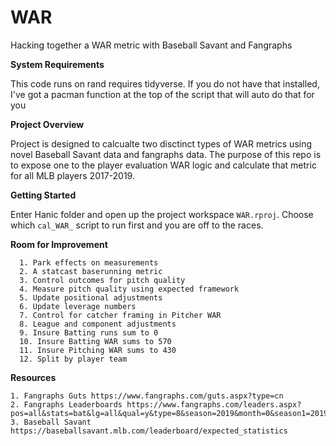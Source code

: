 # WAR
Hacking together a WAR metric with Baseball Savant and Fangraphs


**System Requirements**

This code runs on rand requires tidyverse. If you do not have that installed, I've got a pacman function at the top of the script that will auto do that for you

**Project Overview**

Project is designed to calcualte two disctinct types of WAR metrics using novel Baseball Savant data and fangraphs data. The purpose of this repo is to expose one to the player evaluation WAR logic and calculate that metric for all MLB players 2017-2019. 

**Getting Started**

Enter Hanic folder and open up the project workspace `WAR.rproj`. Choose which `cal_WAR_` script to run first and you are off to the races.

**Room for Improvement**	

	  1. Park effects on measurements
	  2. A statcast baserunning metric
	  3. Control outcomes for pitch quality
	  4. Measure pitch quality using expected framework
	  5. Update positional adjustments
	  6. Update leverage numbers
	  7. Control for catcher framing in Pitcher WAR
	  8. League and component adjustments
	  9. Insure Batting runs sum to 0
	  10. Insure Batting WAR sums to 570
	  11. Insure Pitching WAR sums to 430
	  12. Split by player team
 
 **Resources**		
 
	1. Fangraphs Guts https://www.fangraphs.com/guts.aspx?type=cn
	2. Fangraphs Leaderboards https://www.fangraphs.com/leaders.aspx?pos=all&stats=bat&lg=all&qual=y&type=8&season=2019&month=0&season1=2019&ind=0
	3. Baseball Savant https://baseballsavant.mlb.com/leaderboard/expected_statistics
